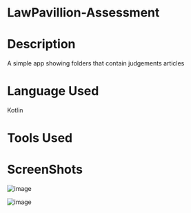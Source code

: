 # LawPavillion-Assessment

# Description

A simple app showing folders that contain judgements articles

# Language Used

Kotlin

# Tools Used


# ScreenShots
![image](https://user-images.githubusercontent.com/33810711/155890049-29dc131c-f0d6-4a53-a45a-fbb66b2ec9b9.png)

![image](https://user-images.githubusercontent.com/33810711/155890070-56c8e9e2-f11d-4dcc-9060-8f3395d9c5c0.png)

